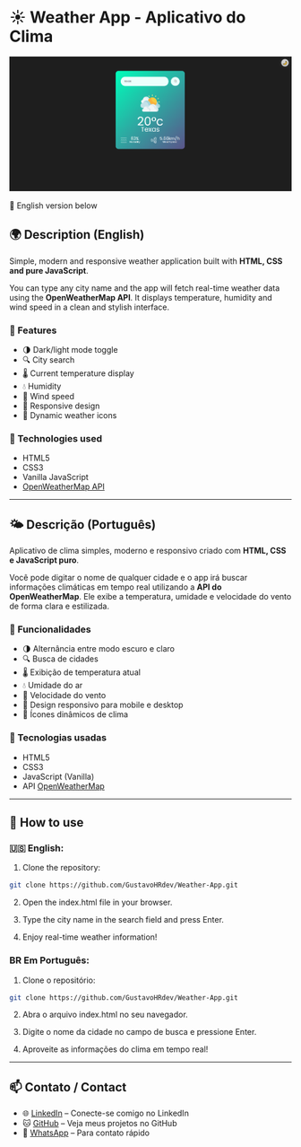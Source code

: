 # ☀️ Weather App - Aplicativo do Clima

![Thumbnail do projeto](./images/app-screenshot.PNG)

🔁 English version below

## 🌍 Description (English)

Simple, modern and responsive weather application built with **HTML, CSS and pure JavaScript**.

You can type any city name and the app will fetch real-time weather data using the **OpenWeatherMap API**. It displays temperature, humidity and wind speed in a clean and stylish interface.

### 🎯 Features
- 🌗 Dark/light mode toggle  
- 🔍 City search  
- 🌡️ Current temperature display  
- 💧 Humidity  
- 🍃 Wind speed  
- 📱 Responsive design  
- 🎨 Dynamic weather icons  

### 🧰 Technologies used
- HTML5  
- CSS3  
- Vanilla JavaScript  
- [OpenWeatherMap API](https://openweathermap.org/api)  

---

## 🌤️ Descrição (Português)

Aplicativo de clima simples, moderno e responsivo criado com **HTML, CSS e JavaScript puro**.

Você pode digitar o nome de qualquer cidade e o app irá buscar informações climáticas em tempo real utilizando a **API do OpenWeatherMap**. Ele exibe a temperatura, umidade e velocidade do vento de forma clara e estilizada.

### 🎯 Funcionalidades
- 🌗 Alternância entre modo escuro e claro  
- 🔍 Busca de cidades  
- 🌡️ Exibição de temperatura atual  
- 💧 Umidade do ar  
- 🍃 Velocidade do vento  
- 📱 Design responsivo para mobile e desktop  
- 🎨 Ícones dinâmicos de clima  

### 🧰 Tecnologias usadas
- HTML5  
- CSS3  
- JavaScript (Vanilla)  
- API [OpenWeatherMap](https://openweathermap.org/api)  

---

## 🚀 How to use

### 🇺🇸 English:

1. Clone the repository:
```bash
git clone https://github.com/GustavoHRdev/Weather-App.git

```
2. Open the index.html file in your browser.

3. Type the city name in the search field and press Enter.

4. Enjoy real-time weather information!

### BR Em Português: 

1. Clone o repositório:
```bash
git clone https://github.com/GustavoHRdev/Weather-App.git
```
2. Abra o arquivo index.html no seu navegador.

3. Digite o nome da cidade no campo de busca e pressione Enter.

4. Aproveite as informações do clima em tempo real!


---

## 📫 Contato / Contact

- 🌐 [LinkedIn](https://www.linkedin.com/in/gustavohrdev) – Conecte-se comigo no LinkedIn  
- 🐱 [GitHub](https://github.com/GustavoHRdev) – Veja meus projetos no GitHub  
- 📱 [WhatsApp](https://wa.me/5543996448129) – Para contato rápido


